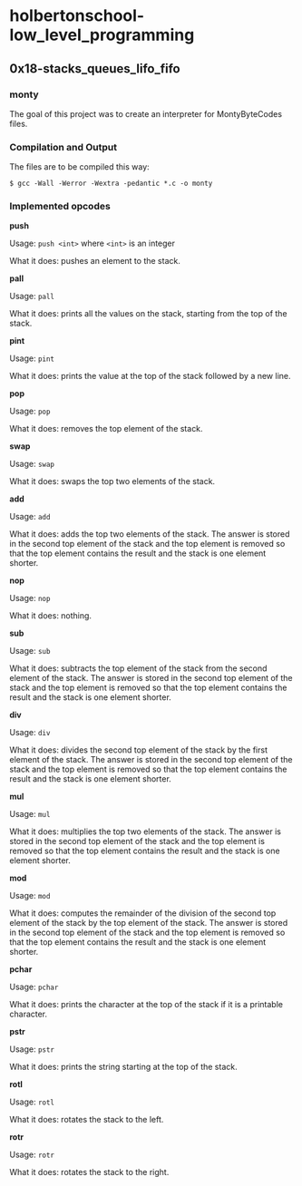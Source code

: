 # holbertonschool-low_level_programming
## 0x18-stacks_queues_lifo_fifo
### monty
The goal of this project was to create an interpreter for MontyByteCodes files.
### Compilation and Output
The files are to be compiled this way:
```
$ gcc -Wall -Werror -Wextra -pedantic *.c -o monty
```
### Implemented opcodes
**push**

Usage: `push <int>` where `<int>` is an integer

What it does: pushes an element to the stack.

**pall**

Usage: `pall`

What it does: prints all the values on the stack, starting from the top of the stack.

**pint**

Usage: `pint`

What it does: prints the value at the top of the stack followed by a new line.

**pop**

Usage: `pop`

What it does: removes the top element of the stack.

**swap**

Usage: `swap`

What it does: swaps the top two elements of the stack.

**add**

Usage: `add`

What it does: adds the top two elements of the stack. The answer is stored in the second top element of the stack and the top element is removed so that the top element contains the result and the stack is one element shorter.

**nop**

Usage: `nop`

What it does: nothing.

**sub**

Usage: `sub`

What it does: subtracts the top element of the stack from the second element of the stack. The answer is stored in the second top element of the stack and the top element is removed so that the top element contains the result and the stack is one element shorter.

**div**

Usage: `div`

What it does: divides the second top element of the stack by the first element of the stack. The answer is stored in the second top element of the stack and the top element is removed so that the top element contains the result and the stack is one element shorter.

**mul**

Usage: `mul`

What it does: multiplies the top two elements of the stack. The answer is stored in the second top element of the stack and the top element is removed so that the top element contains the result and the stack is one element shorter.

**mod**

Usage: `mod`

What it does: computes the remainder of the division of the second top element of the stack by the top element of the stack. The answer is stored in the second top element of the stack and the top element is removed so that the top element contains the result and the stack is one element shorter.

**pchar**

Usage: `pchar`

What it does: prints the character at the top of the stack if it is a printable character.

**pstr**

Usage: `pstr`

What it does: prints the string starting at the top of the stack.

**rotl**

Usage: `rotl`

What it does: rotates the stack to the left.

**rotr**

Usage: `rotr`

What it does: rotates the stack to the right.

